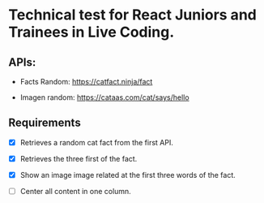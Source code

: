 # Technical test for React Juniors and Trainees in Live Coding.

## APIs:

- Facts Random: https://catfact.ninja/fact

- Imagen random: https://cataas.com/cat/says/hello

## Requirements

-[x] Retrieves a random cat fact from the first API.

-[x] Retrieves the three first of the fact.

-[x] Show an image image related at the first three words of the fact.

-[ ] Center all content in one column.
